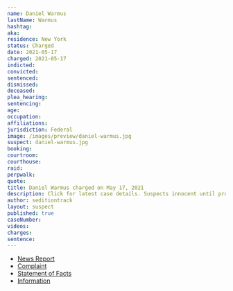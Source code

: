 ```yaml
---
name: Daniel Warmus
lastName: Warmus
hashtag:
aka:
residence: New York
status: Charged
date: 2021-05-17
charged: 2021-05-17
indicted:
convicted:
sentenced:
dismissed:
deceased:
plea_hearing:
sentencing:
age:
occupation:
affiliations:
jurisdiction: Federal
image: /images/preview/daniel-warmus.jpg
suspect: daniel-warmus.jpg
booking:
courtroom:
courthouse:
raid:
perpwalk:
quote:
title: Daniel Warmus charged on May 17, 2021
description: Click for latest case details. Suspects innocent until proven guilty.
author: seditiontrack
layout: suspect
published: true
caseNumber:
videos:
charges:
sentence:
---
```

- [News Report](https://www.wivb.com/news/fbi-arrests-alden-man-for-alleged-participation-in-jan-6-capitol-attack/)
- [Complaint](https://www.justice.gov/opa/case-multi-defendant/file/1395081/download)
- [Statement of Facts](https://www.justice.gov/opa/case-multi-defendant/file/1395086/download)
- [Information](https://www.justice.gov/usao-dc/case-multi-defendant/file/1415451/download)

